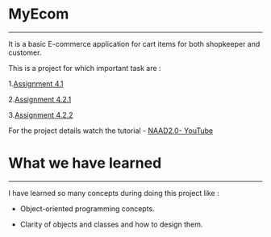 # MyEcom
***

It is a basic E-commerce application for cart items for both shopkeeper and customer.

This is a project for which important task are :

1.[Assignment 4.1](https://github.com/jayakumari1503/My_Ecom/tree/master/src/Assignment_4_1)

2.[Assignment 4.2.1](https://github.com/jayakumari1503/My_Ecom/tree/master/src/Assignment_4_2_1)

3.[Assignment 4.2.2](https://github.com/jayakumari1503/My_Ecom/tree/master/src/Assignment_4_2_2)

For the project details watch the tutorial - [NAAD2.0- YouTube](https://www.youtube.com/playlist?list=PLMY-jYOisFilczfqkPVk_5napZFpRk3W0)

# What we have learned
***

I have learned so many concepts during doing this project like :

* Object-oriented programming concepts.

* Clarity of objects and classes and how to design them.